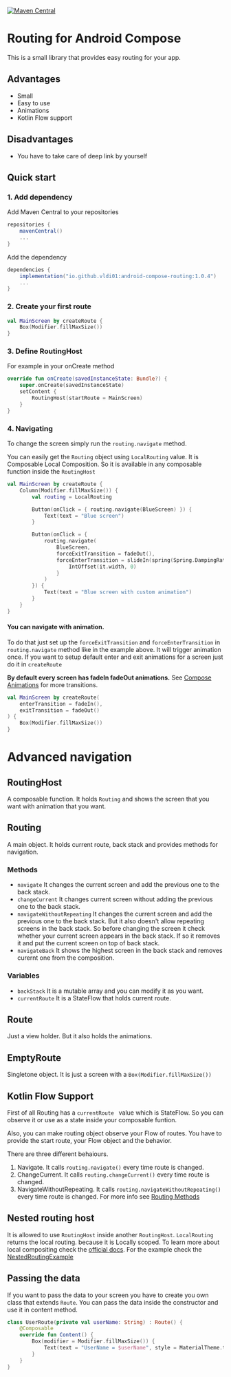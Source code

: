 [![Maven Central](https://maven-badges.herokuapp.com/maven-central/io.github.vldi01/android-compose-routing/badge.svg)](https://maven-badges.herokuapp.com/maven-central/cz.jirutka.rsql/rsql-parser)
# Routing for Android Compose

This is a small library that provides easy routing for your app.

## Advantages
- Small
- Easy to use
- Animations
- Kotlin Flow support

## Disadvantages
- You have to take care of deep link by yourself

## Quick start
### 1. Add dependency
Add Maven Central to your repositories
```gradle
repositories {
    mavenCentral()
    ...
}
```

Add the dependency
```gradle
dependencies {
    implementation("io.github.vldi01:android-compose-routing:1.0.4")
    ...
}
```
### 2. Create your first route
```kotlin
val MainScreen by createRoute {
    Box(Modifier.fillMaxSize())
}
```
### 3. Define RoutingHost
For example in your onCreate method
```kotlin
override fun onCreate(savedInstanceState: Bundle?) {
    super.onCreate(savedInstanceState)
    setContent {
        RoutingHost(startRoute = MainScreen)
    }
}
```
### 4. Navigating
To change the screen simply run the ```routing.navigate``` method.

You can easily get the ```Routing``` object using ```LocalRouting``` value. It is Composable Local Composition. 
So it is available in any composable function inside the ```RoutingHost```

```kotlin
val MainScreen by createRoute {
    Column(Modifier.fillMaxSize()) {
        val routing = LocalRouting

        Button(onClick = { routing.navigate(BlueScreen) }) {
            Text(text = "Blue screen")
        }

        Button(onClick = {
            routing.navigate(
                BlueScreen,
                forceExitTransition = fadeOut(),
                forceEnterTransition = slideIn(spring(Spring.DampingRatioHighBouncy, Spring.StiffnessLow)) {
                    IntOffset(it.width, 0)
                }
            )
        }) {
            Text(text = "Blue screen with custom animation")
        }
    }
}
```

#### You can navigate with animation.
To do that just set up the ```forceExitTransition``` and ```forceEnterTransition``` in ```routing.navigate``` method like in the example above.
It will trigger animation once. 
If you want to setup default enter and exit animations for a screen just do it in ```createRoute```

**By default every screen has fadeIn fadeOut animations.** See [Compose Animations](https://developer.android.com/jetpack/compose/animation#enter-exit-transition) for more transitions.

```kotlin
val MainScreen by createRoute(
    enterTransition = fadeIn(),
    exitTransition = fadeOut()
) {
    Box(Modifier.fillMaxSize())
}
```

# Advanced navigation

## RoutingHost
A composable function. It holds ```Routing``` and shows the screen that you want with animation that you want.

## Routing 
A main object. It holds current route, back stack and provides methods for navigation.

### Methods
- ```navigate``` It changes the current screen and add the previous one to the back stack.
- ```changeCurrent``` It changes current screen without adding the previous one to the back stack.
- ```navigateWithoutRepeating``` It changes the current screen and add the previous one to the back stack. But it also doesn't allow repeating screens in the back stack. So before changing the screen it check whether your current screen appears in the back stack. If so it removes it and put the current screen on top of back stack. 
- ```navigateBack``` It shows the highest screen in the back stack and removes curernt one from the composition.

### Variables
- ```backStack``` It is a mutable array and you can modify it as you want.
- ```currentRoute``` It is a StateFlow that holds current route.

## Route
Just a view holder. But it also holds the animations.

## EmptyRoute
Singletone object. It is just a screen with a ```Box(Modifier.fillMaxSize())```

## Kotlin Flow Support
First of all Routing has a ```currentRoute ``` value which is StateFlow. So you can observe it or use as a state inside your composable funtion.

Also, you can make routing object observe your Flow of routes. You have to provide the start route, your Flow object and the behavior. 

There are three different behaiours.
1. Navigate. It calls ```routing.navigate()``` every time route is changed.
2. ChangeCurrent. It calls ```routing.changeCurrent()``` every time route is changed.
3. NavigateWithoutRepeating. It calls ```routing.navigateWithoutRepeating()``` every time route is changed.
For more info see [Routing Methods](#routinghost)

## Nested routing host
It is allowed to use ```RoutingHost``` inside another ```RoutingHost```. 
```LocalRouting``` returns the local routing. because it is Locally scoped. 
To learn more about local compositing check the [official docs](https://developer.android.com/jetpack/compose/compositionlocal).
For the example check the [NestedRoutingExample](https://github.com/vldi01/AndroidComposeRouting/blob/master/example/src/main/kotlin/com/diachuk/routing/example/NestedRoutingExample.kt)


## Passing the data
If you want to pass the data to your screen you have to create you own class that extends ```Route```. You can pass the data inside the constructor and use it in content method.
```kotlin
class UserRoute(private val userName: String) : Route() {
    @Composable
    override fun Content() {
        Box(modifier = Modifier.fillMaxSize()) {
            Text(text = "UserName = $userName", style = MaterialTheme.typography.h3.copy(color = Color.White))
        }
    }
}
```


